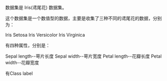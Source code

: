数据集是 Iris(鸢尾花) 数据集。

这个数据集是一个数值型的数据，主要是收集了三种不同的鸢尾花的数据，分别为：

Iris Setosa
Iris Versicolor
Iris Virginica

有四种属性，分别是：

Sepal length--萼片长度
Sepal width--萼片宽度
Petal length--花瓣长度
Petal width--花瓣宽度

有Class label
